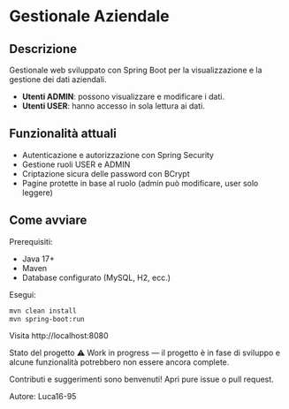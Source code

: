 # Gestionale Aziendale

## Descrizione

Gestionale web sviluppato con Spring Boot per la visualizzazione e la gestione dei dati aziendali.

- **Utenti ADMIN**: possono visualizzare e modificare i dati.
- **Utenti USER**: hanno accesso in sola lettura ai dati.

## Funzionalità attuali

- Autenticazione e autorizzazione con Spring Security
- Gestione ruoli USER e ADMIN
- Criptazione sicura delle password con BCrypt
- Pagine protette in base al ruolo (admin può modificare, user solo leggere)

## Come avviare

Prerequisiti:
- Java 17+
- Maven
- Database configurato (MySQL, H2, ecc.)

Esegui:

```bash
mvn clean install
mvn spring-boot:run
```
Visita http://localhost:8080

Stato del progetto
⚠️ Work in progress — il progetto è in fase di sviluppo e alcune funzionalità potrebbero non essere ancora complete.

Contributi e suggerimenti sono benvenuti! Apri pure issue o pull request.

Autore: Luca16-95
